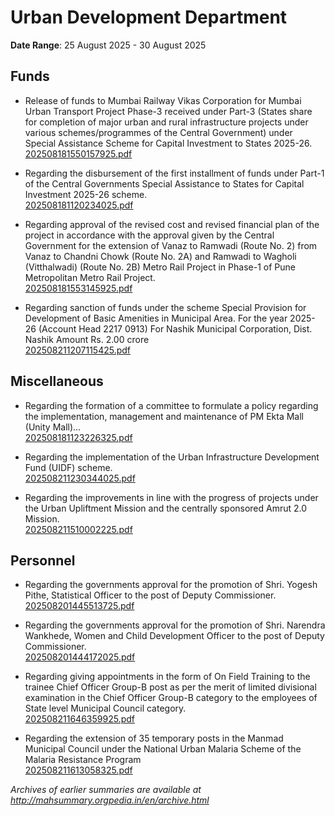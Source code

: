 # Urban Development Department

**Date Range**: 25 August 2025 - 30 August 2025


## Funds
- Release of funds to Mumbai Railway Vikas Corporation for Mumbai Urban Transport Project Phase-3 received under Part-3 (States share for completion of major urban and rural infrastructure projects under various schemes/programmes of the Central Government) under Special Assistance Scheme for Capital Investment to States 2025-26.\
  [202508181550157925.pdf](https://gr.maharashtra.gov.in/Site/Upload/Government%20Resolutions/English/202508181550157925.pdf)

- Regarding the disbursement of the first installment of funds under Part-1 of the Central Governments Special Assistance to States for Capital Investment 2025-26 scheme.\
  [202508181120234025.pdf](https://gr.maharashtra.gov.in/Site/Upload/Government%20Resolutions/English/202508181120234025.pdf)

- Regarding approval of the revised cost and revised financial plan of the project in accordance with the approval given by the Central Government for the extension of Vanaz to Ramwadi (Route No. 2) from Vanaz to Chandni Chowk (Route No. 2A) and Ramwadi to Wagholi (Vitthalwadi) (Route No. 2B) Metro Rail Project in Phase-1 of Pune Metropolitan Metro Rail Project.\
  [202508181553145925.pdf](https://gr.maharashtra.gov.in/Site/Upload/Government%20Resolutions/English/202508181553145925.pdf)

- Regarding sanction of funds under the scheme Special Provision for Development of Basic Amenities in Municipal Area. For the year 2025-26 (Account Head 2217 0913) For Nashik Municipal Corporation, Dist. Nashik Amount Rs. 2.00 crore\
  [202508211207115425.pdf](https://gr.maharashtra.gov.in/Site/Upload/Government%20Resolutions/English/202508211207115425.pdf)

## Miscellaneous
- Regarding the formation of a committee to formulate a policy regarding the implementation, management and maintenance of PM Ekta Mall (Unity Mall)...\
  [202508181123226325.pdf](https://gr.maharashtra.gov.in/Site/Upload/Government%20Resolutions/English/202508181123226325.pdf)

- Regarding the implementation of the Urban Infrastructure Development Fund (UIDF) scheme.\
  [202508211230344025.pdf](https://gr.maharashtra.gov.in/Site/Upload/Government%20Resolutions/English/202508211230344025.pdf)

- Regarding the improvements in line with the progress of projects under the Urban Upliftment Mission and the centrally sponsored Amrut 2.0 Mission.\
  [202508211510002225.pdf](https://gr.maharashtra.gov.in/Site/Upload/Government%20Resolutions/English/202508211510002225.pdf)

## Personnel
- Regarding the governments approval for the promotion of Shri. Yogesh Pithe, Statistical Officer to the post of Deputy Commissioner.\
  [202508201445513725.pdf](https://gr.maharashtra.gov.in/Site/Upload/Government%20Resolutions/English/202508201445513725....pdf)

- Regarding the governments approval for the promotion of Shri. Narendra Wankhede, Women and Child Development Officer to the post of Deputy Commissioner.\
  [202508201444172025.pdf](https://gr.maharashtra.gov.in/Site/Upload/Government%20Resolutions/English/202508201444172025.....pdf)

- Regarding giving appointments in the form of On Field Training to the trainee Chief Officer Group-B post as per the merit of limited divisional examination in the Chief Officer Group-B category to the employees of State level Municipal Council category.\
  [202508211646359925.pdf](https://gr.maharashtra.gov.in/Site/Upload/Government%20Resolutions/English/202508211646359925.pdf)

- Regarding the extension of 35 temporary posts in the Manmad Municipal Council under the National Urban Malaria Scheme of the Malaria Resistance Program\
  [202508211613058325.pdf](https://gr.maharashtra.gov.in/Site/Upload/Government%20Resolutions/English/202508211613058325.pdf)


*Archives of earlier summaries are available at http://mahsummary.orgpedia.in/en/archive.html*